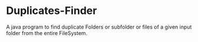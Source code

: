 # Duplicates-Finder

A java program to find duplicate Folders or subfolder or files of a given input folder from the entire FileSystem.

 
 
